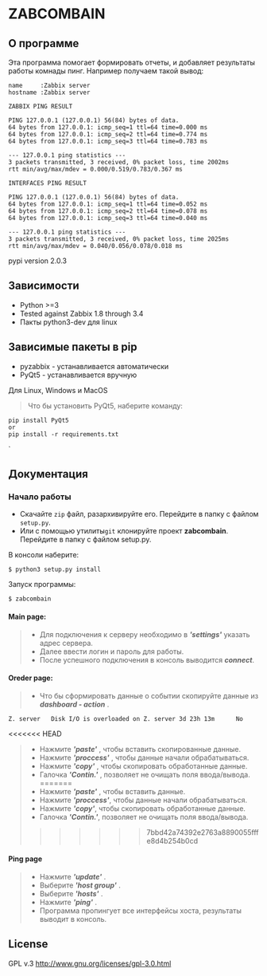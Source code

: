 # ZABCOMBAIN #
## О программе
Эта программа помогает формировать отчеты, и добавляет результаты работы комнады пинг.
Например получаем такой вывод:

```
name     :Zabbix server
hostname :Zabbix server

ZABBIX PING RESULT

PING 127.0.0.1 (127.0.0.1) 56(84) bytes of data.
64 bytes from 127.0.0.1: icmp_seq=1 ttl=64 time=0.000 ms
64 bytes from 127.0.0.1: icmp_seq=2 ttl=64 time=0.774 ms
64 bytes from 127.0.0.1: icmp_seq=3 ttl=64 time=0.783 ms

--- 127.0.0.1 ping statistics ---
3 packets transmitted, 3 received, 0% packet loss, time 2002ms
rtt min/avg/max/mdev = 0.000/0.519/0.783/0.367 ms

INTERFACES PING RESULT

PING 127.0.0.1 (127.0.0.1) 56(84) bytes of data.
64 bytes from 127.0.0.1: icmp_seq=1 ttl=64 time=0.052 ms
64 bytes from 127.0.0.1: icmp_seq=2 ttl=64 time=0.078 ms
64 bytes from 127.0.0.1: icmp_seq=3 ttl=64 time=0.040 ms

--- 127.0.0.1 ping statistics ---
3 packets transmitted, 3 received, 0% packet loss, time 2025ms
rtt min/avg/max/mdev = 0.040/0.056/0.078/0.018 ms
```

pypi version 2.0.3

## Зависимости
* Python >=3
* Tested against Zabbix 1.8 through 3.4
* Пакты python3-dev для linux

## Зависимые пакеты в pip
* pyzabbix - устанавливается автоматически
* PyQt5 - устанавливается вручную

Для Linux, Windows и MacOS
> Что бы установить PyQt5, наберите команду:
```
pip install PyQt5
or
pip install -r requirements.txt
```
`

## Документация ##
### Начало работы

* Скачайте `zip` файл, разархивируйте его. Перейдите в папку с файлом `setup.py`.
* Или с помощью утилиты`git` клонируйте проект  **zabcombain**. Перейдите в папку с файлом setup.py.

В консоли наберите:
```
$ python3 setup.py install
```
Запуск программы:
```
$ zabcombain
```
#### Main page:
> * Для подключения к серверу необходимо в ***'settings'*** указать адрес сервера.
> * Далее ввести логин и пароль для работы.
> * После успешного подключения в консоль выводится ***connect***.

#### Oreder page:
> * Что бы сформировать данные о событии скопируйте данные из ***dashboard - action*** .

```
Z. server	Disk I/O is overloaded on Z. server	3d 23h 13m		No
```
<<<<<<< HEAD
> * Нажмите ***'paste'*** , чтобы вставить скопированные данные.
> * Нажмите ***'proccess'*** , чтобы данные начали обрабатываться.
> * Нажмите ***'copy'*** , чтобы скопировать обработанные данные.
> * Галочка ***'Contin.'*** , позволяет не очищать поля ввода/вывода.
=======
> * Нажмите ***'paste'*** , чтобы вставить данные.
> * Нажмите ***'proccess'***, чтобы данные начали обрабатываться.
> * Нажмите ***'copy'***, чтобы скопировать обработанные данные.
> * Галочка ***'Contin.'***, позволяет не очищать поля ввода/вывода.
>>>>>>> 7bbd42a74392e2763a8890055fffe8d4b254b0cd

#### Ping page

> * Нажмите ***'update'*** .
> * Выберите ***'host group'*** .
> * Выберите ***'hosts'*** .
> * Нажмите ***'ping'*** .
> * Программа пропингует все интерфейсы хоста, результаты выводит в консоль.


## License ##
GPL v.3
http://www.gnu.org/licenses/gpl-3.0.html
